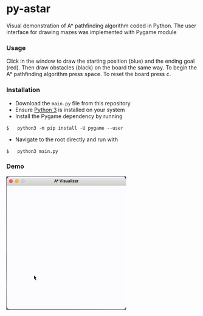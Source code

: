 # py-astar
Visual demonstration of A* pathfinding algorithm coded in Python. The user interface for drawing mazes was implemented with Pygame module
### Usage
Click in the window to draw the starting position (blue) and the ending goal (red). Then draw obstacles (black) on the board the same way. To begin the A* pathfinding algorithm press <kbd>space</kbd>. To reset the board press <kbd>c</kbd>.
### Installation
- Download the `main.py` file from this repository
- Ensure [Python 3](https://www.python.org/downloads/) is installed on your system
- Install the Pygame dependency by running
```
$   python3 -m pip install -U pygame --user
```
- Navigate to the root directly and run with
```
$   python3 main.py
```
### Demo
<img src="/demo/demo1.gif" width="315" height="350"/>

